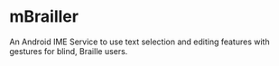 # mBrailler
An Android IME Service to use text selection and editing features with gestures for blind, Braille users.
